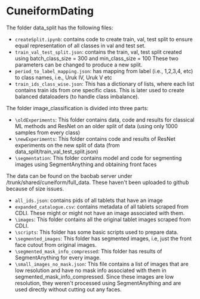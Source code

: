 # CuneiformDating

The folder data_split has the following files:
- `createSplit.ipynb`: contains code to create train, val, test split to ensure equal representation of all classes in val and test set.
- `train_val_test_split.json`: contains the train, val, test split created using batch_class_size = 300 and min_class_size = 100 These two parameters can be changed to produce a new split.
- `period_to_label_mapping.json`: has mapping from label (i.e., 1,2,3,4, etc) to class names, i.e., Uruk IV, Uruk V etc
- `train_ids_class_wise.json`: This has a dictionary of lists, where each list contains train ids from one specific class. This is later used to create balanced dataloaders (to handle class imbalance).
 
The folder image_classification is divided into three parts:
- `\oldExperiments`: This folder contains data, code and results for classical ML methods and ResNet on an older split of data (using only 1000 samples from every class)
- `\newExperiments`: This folder contains code and results of ResNet experiments on the new split of data (from data_split/train_val_test_split.json)
- `\segmentation`: This folder contains model and code for segmenting images using SegmentAnything and obtaining front faces

The data can be found on the baobab server under /trunk/shared/cuneiform/full_data. These haven't been uploaded to github because of size issues. 
- `all_ids.json`: contains pids of all tablets that have an image 
- `expanded_catalogue.csv`: contains metadata of all tablets scraped from CDLI. These might or might not have an image associated with them.
- `\images`: This folder contains all the original tablet images scraped from CDLI.
- `\scripts`: This folder has some basic scripts used to prepare data.
- `\segmented_images`: This folder has segmented images, i.e, just the front face cutout from original images.
- `\segmented_mask_info_compressed`: This folder has results of SegmentAnything for every image.
- `\small_images_no_mask.json`: This file contains a list of images that are low resolution and have no mask info associated with them in segmented_mask_info_compressed. Since these images are low resolution, they weren't processed using SegmentAnything and are used directly without cutting out any faces.

